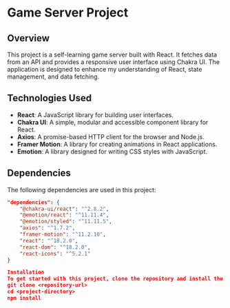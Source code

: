 # Game Server Project

## Overview
This project is a self-learning game server built with React. It fetches data from an API and provides a responsive user interface using Chakra UI. The application is designed to enhance my understanding of React, state management, and data fetching.

## Technologies Used
- **React**: A JavaScript library for building user interfaces.
- **Chakra UI**: A simple, modular and accessible component library for React.
- **Axios**: A promise-based HTTP client for the browser and Node.js.
- **Framer Motion**: A library for creating animations in React applications.
- **Emotion**: A library designed for writing CSS styles with JavaScript.

## Dependencies
The following dependencies are used in this project:

```json
"dependencies": {
    "@chakra-ui/react": "^2.8.2",
    "@emotion/react": "^11.11.4",
    "@emotion/styled": "^11.11.5",
    "axios": "^1.7.2",
    "framer-motion": "^11.2.10",
    "react": "^18.2.0",
    "react-dom": "^18.2.0",
    "react-icons": "^5.2.1"
}

Installation
To get started with this project, clone the repository and install the dependencies:
git clone <repository-url>
cd <project-directory>
npm install
